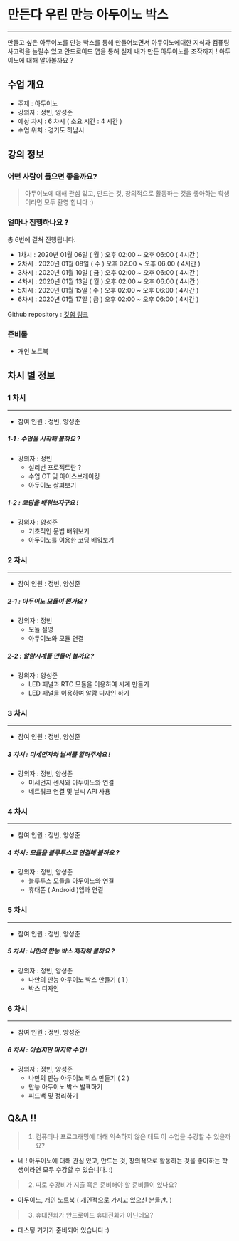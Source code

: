 ﻿# 만든다 우린 만능 아두이노 박스
---

만들고 싶은 아두이노를 만능 박스를 통해 만들어보면서
아두이노에대한 지식과 컴퓨팅 사고력을 늘릴수 있고 안드로이드 앱을 통해
실제 내가 만든 아두이노를 조작까지 ! 아두이노에 대해 알아볼까요 ?

## 수업 개요

* 주제 : 아두이노
* 강의자 : 정빈, 양성준
* 예상 차시 : 6 차시 ( 소요 시간 : 4 시간 )
* 수업 위치 : 경기도 하남시

## 강의 정보 

### 어떤 사람이 들으면 좋을까요?

> 아두이노에 대해 관심 있고, 만드는 것, 창의적으로 활동하는 것을 좋아하는 학생이라면 모두 환영 합니다 :) 

### 얼마나 진행하나요 ?

총 6번에 걸쳐 진행됩니다. 

* 1차시 : 2020년 01월 06일 ( 월 ) 오후 02:00 ~ 오후 06:00 ( 4시간 )
* 2차시 : 2020년 01월 08일 ( 수 ) 오후 02:00 ~ 오후 06:00 ( 4시간 )
* 3차시 : 2020년 01월 10일 ( 금 ) 오후 02:00 ~ 오후 06:00 ( 4시간 )
* 4차시 : 2020년 01월 13일 ( 월 ) 오후 02:00 ~ 오후 06:00 ( 4시간 )
* 5차시 : 2020년 01월 15일 ( 수 ) 오후 02:00 ~ 오후 06:00 ( 4시간 )
* 6차시 : 2020년 01월 17일 ( 금 ) 오후 02:00 ~ 오후 06:00 ( 4시간 )

Github repository :  [깃헙 링크](https://github.com/sullivan-boxino/Sullivan_Project)
### 준비물 

* 개인 노트북

## 차시 별 정보 

### 1 차시
---
* 참여 인원 : 정빈, 양성준
##### 1-1 : 수업을 시작해 볼까요 ? 

* 강의자 : 정빈
    * 설리번 프로젝트란 ?   
    * 수업 OT 및 아이스브레이킹 
    * 아두이노 살펴보기 

##### 1-2 : 코딩을 배워보자구요 !
* 강의자 : 양성준 
    * 기초적인 문법 배워보기
    * 아두이노를 이용한 코딩 배워보기

### 2 차시 
---
* 참여 인원 : 정빈, 양성준
##### 2-1 : 아두이노 모듈이 뭔가요 ?
* 강의자 : 정빈 
    * 모듈 설명 
    * 아두이노와 모듈 연결 

##### 2-2 : 알람시계를 만들어 볼까요 ? 
* 강의자 : 양성준
    * LED 패널과 RTC 모듈을 이용하여 시계 만들기
    * LED 패널을 이용하여 알람 디자인 하기

### 3 차시
--- 
* 참여 인원 : 정빈, 양성준
##### 3 차시 : 미세먼지와 날씨를 알려주세요 ! 
* 강의자 : 정빈, 양성준
    * 미세먼지 센서와 아두이노와 연결
    * 네트워크 연결 및 날씨 API 사용

### 4 차시
---
* 참여 인원 : 정빈, 양성준
##### 4 차시 : 모듈을 블루투스로 연결해 볼까요 ?
* 강의자 : 정빈, 양성준
    * 블루투스 모듈을 아두이노와 연결
    * 휴대폰 ( Android )앱과 연결

### 5 차시
---
* 참여 인원 : 정빈, 양성준
##### 5 차시 : 나만의 만능 박스 제작해 볼까요 ?
* 강의자 : 정빈, 양성준
    * 나만의 만능 아두이노 박스 만들기 ( 1 )
    * 박스 디자인

### 6 차시 
---
* 참여 인원 : 정빈, 양성준
##### 6 차시 : 아쉽지만 마지막 수업 !
* 강의자 : 정빈, 양성준
    * 나만의 만능 아두이노 박스 만들기 ( 2 )
    * 만능 아두이노 박스 발표하기
    * 피드백 및 정리하기

## Q&A !!

> 1. 컴퓨터나 프로그래밍에 대해 익숙하지 않은 데도 이 수업을 수강할 수 있을까요?
- 네 ! 아두이노에 대해 관심 있고, 만드는 것, 창의적으로 활동하는 것을 좋아하는 학생이라면 모두 수강할 수 있습니다. :)

> 2. 따로 수강비가 지출 혹은 준비해야 할 준비물이 있나요?
- 아두이노, 개인 노트북 ( 개인적으로 가지고 있으신 분들만. )

> 3. 휴대전화가 안드로이드 휴대전화가 아닌데요?
- 테스팅 기기가 준비되어 있습니다 :)